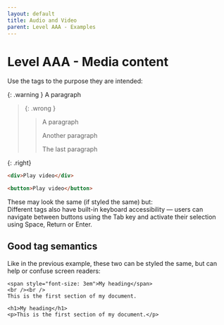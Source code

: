 ```yaml
---
layout: default
title: Audio and Video
parent: Level AAA - Examples
---
```


# Level AAA - Media content

 

Use the tags to the purpose they are intended:

{: .warning }
A paragraph

> {: .wrong }
> > A paragraph
> >
> > Another paragraph
> >
> > The last paragraph

{: .right}
```html
<div>Play video</div>
```

```html
<button>Play video</button>
```

These may look the same (if styled the same) but: <br>
Different tags also have built-in keyboard accessibility — users can navigate between buttons using the Tab key and activate their selection using Space, Return or Enter.

## Good tag semantics

Like in the previous example, these two can be styled the same, but can help or confuse screen readers: 

```
<span style="font-size: 3em">My heading</span>
<br /><br />
This is the first section of my document.
```

```
<h1>My heading</h1>
<p>This is the first section of my document.</p>
```

